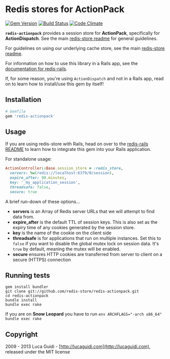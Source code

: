 # Redis stores for ActionPack

[![Gem Version](https://badge.fury.io/rb/redis-actionpack.svg)](http://badge.fury.io/rb/redis-actionpack)
[![Build Status](https://github.com/redis-store/redis-actionpack/workflows/CI/badge.svg)](https://github.com/redis-store/redis-actionpack/actions)
[![Code Climate](https://codeclimate.com/github/redis-store/redis-actionpack.svg)](https://codeclimate.com/github/redis-store/redis-actionpack)

__`redis-actionpack`__ provides a session store for __ActionPack__, specifically for __ActionDispatch__. See the main [redis-store readme](https://github.com/redis-store/redis-store) for general guidelines.

For guidelines on using our underlying cache store, see the main [redis-store readme](https://github.com/redis-store/redis-store).

For information on how to use this library in a Rails app, see the [documentation for redis-rails](https://github.com/redis-store/redis-rails).

If, for some reason, you're using `ActionDispatch` and not in a Rails app, read on to learn how to install/use this gem by itself!

## Installation

```ruby
# Gemfile
gem 'redis-actionpack'
```

## Usage

If you are using redis-store with Rails, head on over to the
[redis-rails README](https://github.com/redis-store/redis-rails#session-storage) to
learn how to integrate this gem into your Rails application.

For standalone usage:

```ruby
ActionController::Base.session_store = :redis_store,
  servers: %w(redis://localhost:6379/0/session),
  expire_after: 90.minutes,
  key: '_my_application_session',
  threadsafe: false,
  secure: true
```

A brief run-down of these options...

- **servers** is an Array of Redis server URLs that we will attempt to find
  data from.
- **expire_after** is the default TTL of session keys. This is also set
  as the expiry time of any cookies generated by the session store.
- **key** is the name of the cookie on the client side
- **threadsafe** is for applications that run on multiple instances. Set
  this to `false` if you want to disable the global mutex lock on
  session data. It's `true` by default, meaning the mutex will be
  enabled.
- **secure** ensures HTTP cookies are transferred from server to client
  on a secure (HTTPS) connection

## Running tests

```shell
gem install bundler
git clone git://github.com/redis-store/redis-actionpack.git
cd redis-actionpack
bundle install
bundle exec rake
```

If you are on **Snow Leopard** you have to run `env ARCHFLAGS="-arch x86_64" bundle exec rake`

## Copyright

2009 - 2013 Luca Guidi - [http://lucaguidi.com](http://lucaguidi.com), released under the MIT license
